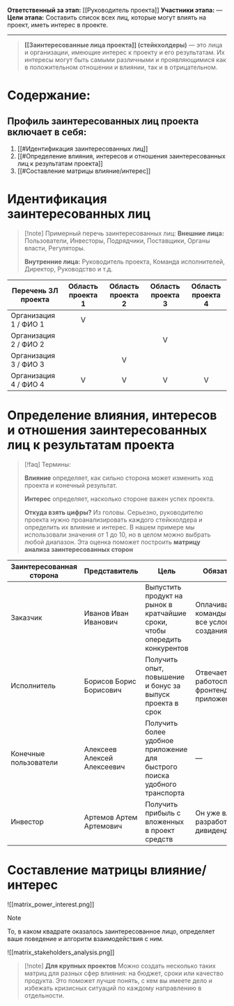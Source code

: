 **Ответственный за этап:** [[Руководитель проекта]]
**Участники этапа:** —
**Цели этапа:** Составить список всех лиц, которые могут влиять на проект, иметь интерес в проекте.
___
> **[[Заинтересованные лица проекта]] (стейкхолдеры)** — это лица и организации, имеющие интерес к проекту и его результатам. Их интересы могут быть самыми различными и проявляющимися как в положительном отношении и влиянии, так и в отрицательном.

# Содержание:

## Профиль заинтересованных лиц проекта включает в себя:
1. [[#Идентификация заинтересованных лиц]]
2. [[#Определение влияния, интересов и отношения заинтересованных лиц к результатам проекта]]
3. [[#Составление матрицы влияние/интерес]]

# Идентификация заинтересованных лиц

> [!note] Примерный перечь заинтересованных лиц:
> **Внешние лица:** Пользователи, Инвесторы, Подрядчики, Поставщики, Органы власти, Регуляторы.
> 
> **Внутренние лица:** Руководитель проекта, Команда исполнителей, Директор, Руководство и т.д.

| **Перечень ЗЛ проекта** | **Область проекта 1** | **Область проекта 2** | **Область проекта 3** | **Область проекта 4** |
| ----------------------- |:---------------------:|:---------------------:|:---------------------:|:---------------------:|
| Организация 1 / ФИО 1   |           V           |                       |                       |                       |
| Организация 2 / ФИО 2   |                       |                       |           V           |                       |
| Организация 3 / ФИО 3   |                       |           V           |                       |                       |
| Организация 4 / ФИО 4   |           V           |           V           |           V           |           V           |

# Определение влияния, интересов и отношения заинтересованных лиц к результатам проекта

> [!faq] Термины:
> 
>   **Влияние** определяет, как сильно сторона может изменить ход проекта и конечный результат.
>   
>   **Интерес** определяет, насколько стороне важен успех проекта.
>   
>   **Откуда взять цифры?** Из головы. Серьезно, руководителю проекта нужно проанализировать каждого стейкхолдера и определить их влияние и интерес. В нашем примере мы использовали значения от 1 до 10, но в целом можно выбрать любой диапазон. Эта оценка поможет построить **матрицу анализа заинтересованных сторон**

| **Заинтересованная сторона** | **Представитель**           | **Цель**                                                                   | **Обязательства**                                                     | **Влияние** | **Интерес** |
| ---------------------------- | --------------------------- | -------------------------------------------------------------------------- | --------------------------------------------------------------------- | ----------- | ----------- |
| Заказчик                     | Иванов Иван Иванович        | Выпустить продукт на рынок в кратчайшие сроки, чтобы опередить конкурентов | Оплачивает работу команды и создает все условия для создания продукта | 10          | 10          |
| Исполнитель                  | Борисов Борис Борисович     | Получить опыт, повышение и бонус за выпуск проекта в срок                  | Отвечает за работоспособность фронтенд-части приложения               | 6           | 3           |
| Конечные пользователи        | Алексеев Алексей Алексеевич | Получить более удобное приложение для быстрого поиска удобного транспорта  | —                                                                     | 1           | 2           |
| Инвестор                     | Артемов Артем Артемович     | Получить прибыль с вложенных в проект средств                              | Он уже вложился в разработку и ждет дивидендов                        | 3           | 9           |
# Составление матрицы влияние/интерес

![[matrix_power_interest.png]]

> [!note]
> То, в каком квадрате оказалось заинтересованное лицо, определяет ваше поведение и алгоритм взаимодействия с ним.

![[matrix_stakeholders_analysis.png]]

> [!note] **Для крупных проектов**
> Можно создать несколько таких матриц для разных сфер влияния: на бюджет, сроки или качество продукта. Это поможет лучше понять, с кем вы имеете дело и избежать кризисных ситуаций по каждому направлению в отдельности.
